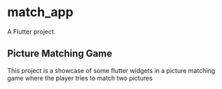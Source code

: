 # match_app

A Flutter project.

## Picture Matching Game

This project is a showcase of some flutter widgets in a picture matching game where the player tries to match two pictures 




